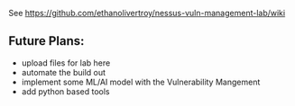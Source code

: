 See https://github.com/ethanolivertroy/nessus-vuln-management-lab/wiki

## Future Plans:
- upload files for lab here
- automate the build out
- implement some ML/AI model with the Vulnerability Mangement
- add python based tools

